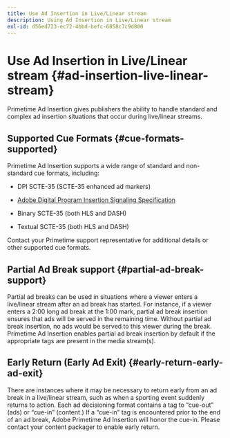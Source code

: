```yaml
---
title: Use Ad Insertion in Live/Linear stream
description: Using Ad Insertion in Live/Linear stream
exl-id: d56ed723-ec72-4bbd-befc-6858c7c9d800
---
```

# Use Ad Insertion in Live/Linear stream {#ad-insertion-live-linear-stream}

Primetime Ad Insertion gives publishers the ability to handle standard and complex ad insertion situations that occur during live/linear streams.

## Supported Cue Formats {#cue-formats-supported}

Primetime Ad Insertion supports a wide range of standard and non-standard cue formats, including:

* DPI SCTE-35 (SCTE-35 enhanced ad markers)

* [Adobe Digital Program Insertion Signaling Specification](https://www.adobe.com/content/dam/acom/en/devnet/primetime/PrimetimeDigitalProgramInsertionSignalingSpecification.pdf)

* Binary SCTE-35 (both HLS and DASH)

* Textual SCTE-35 (both HLS and DASH)

Contact your Primetime support representative for additional details or other supported cue formats.

## Partial Ad Break support {#partial-ad-break-support}

Partial ad breaks can be used in situations where a viewer enters a live/linear stream after an ad break has started.  For instance, if a viewer enters a 2:00 long ad break at the 1:00 mark, partial ad break insertion ensures that ads will be served in the remaining time. Without partial ad break insertion, no ads would be served to this viewer during the break. Primetime Ad Insertion enables partial ad break insertion by default if the appropriate tags are present in the media stream(s).

## Early Return (Early Ad Exit) {#early-return-early-ad-exit}

There are instances where it may be necessary to return early from an ad break in a live/linear stream, such as when a sporting event suddenly returns to action. Each ad decisioning format contains a tag to “cue-out” (ads) or “cue-in” (content.)  If a “cue-in” tag is encountered prior to the end of an ad break, Adobe Primetime Ad Insertion will honor the cue-in.  Please contact your content packager to enable early return.
